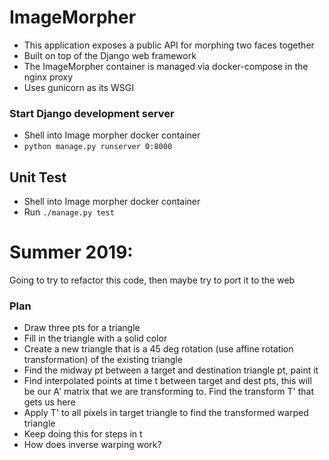 # ImageMorpher
* This application exposes a public API for morphing two faces together
* Built on top of the Django web framework
* The ImageMorpher container is managed via docker-compose in the nginx proxy
* Uses gunicorn as its WSGI

### Start Django development server
* Shell into Image morpher docker container
* `python manage.py runserver 0:8000`

## Unit Test
* Shell into Image morpher docker container
* Run `./manage.py test`

### 

# Summer 2019:
Going to try to refactor this code, then maybe try to port it to the web

### Plan
* Draw three pts for a triangle
* Fill in the triangle with a solid color
* Create a new triangle that is a 45 deg rotation (use affine rotation transformation) of the existing triangle
* Find the midway pt between a target and destination triangle pt, paint it
* Find interpolated points at time t between target and dest pts, this will be our A' matrix that we are transforming to.  Find the transform T' that gets us here
* Apply T' to all pixels in target triangle to find the transformed warped triangle
* Keep doing this for steps in t
* How does inverse warping work?
